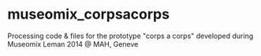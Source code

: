 museomix_corpsacorps
====================

Processing code &amp; files for the prototype "corps a corps" developed during Museomix Leman 2014 @ MAH, Geneve
